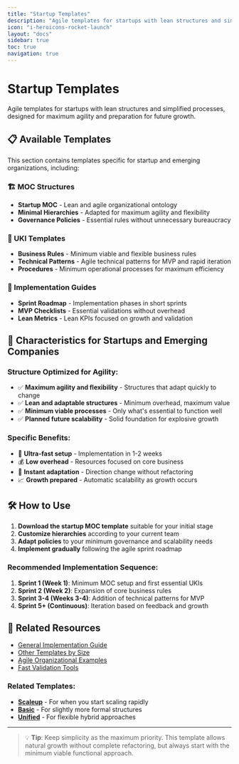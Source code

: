 ```yaml
---
title: "Startup Templates"
description: "Agile templates for startups with lean structures and simplified processes"
icon: "i-heroicons-rocket-launch"
layout: "docs"
sidebar: true
toc: true
navigation: true
---
```


# Startup Templates

Agile templates for startups with lean structures and simplified processes, designed for maximum agility and preparation for future growth.

## 📋 Available Templates

This section contains templates specific for startup and emerging organizations, including:

### 🏗️ MOC Structures
- **Startup MOC** - Lean and agile organizational ontology
- **Minimal Hierarchies** - Adapted for maximum agility and flexibility
- **Governance Policies** - Essential rules without unnecessary bureaucracy

### 📝 UKI Templates
- **Business Rules** - Minimum viable and flexible business rules
- **Technical Patterns** - Agile technical patterns for MVP and rapid iteration  
- **Procedures** - Minimum operational processes for maximum efficiency

### 🚀 Implementation Guides
- **Sprint Roadmap** - Implementation phases in short sprints
- **MVP Checklists** - Essential validations without overhead
- **Lean Metrics** - Lean KPIs focused on growth and validation

## 🎯 Characteristics for Startups and Emerging Companies

### Structure Optimized for Agility:
- ✅ **Maximum agility and flexibility** - Structures that adapt quickly to change
- ✅ **Lean and adaptable structures** - Minimum overhead, maximum value
- ✅ **Minimum viable processes** - Only what's essential to function well
- ✅ **Planned future scalability** - Solid foundation for explosive growth

### Specific Benefits:
- 🚀 **Ultra-fast setup** - Implementation in 1-2 weeks
- 💰 **Low overhead** - Resources focused on core business
- 🔄 **Instant adaptation** - Direction change without refactoring
- 📈 **Growth prepared** - Automatic scalability as growth occurs

## 🛠️ How to Use

1. **Download the startup MOC template** suitable for your initial stage
2. **Customize hierarchies** according to your current team
3. **Adapt policies** to your minimum governance and scalability needs
4. **Implement gradually** following the agile sprint roadmap

### Recommended Implementation Sequence:
1. **Sprint 1 (Week 1)**: Minimum MOC setup and first essential UKIs
2. **Sprint 2 (Week 2)**: Expansion of core business rules
3. **Sprint 3-4 (Weeks 3-4)**: Addition of technical patterns for MVP
4. **Sprint 5+ (Continuous)**: Iteration based on feedback and growth

## 📖 Related Resources

- [General Implementation Guide](../../index.md)
- [Other Templates by Size](../index.md)
- [Agile Organizational Examples](../../../examples)
- [Fast Validation Tools](../../tools)

### Related Templates:
- **[Scaleup](../scaleup)** - For when you start scaling rapidly
- **[Basic](../basic)** - For slightly more formal structures
- **[Unified](../unified)** - For flexible hybrid approaches

---

> 💡 **Tip**: Keep simplicity as the maximum priority. This template allows natural growth without complete refactoring, but always start with the minimum viable functional approach.